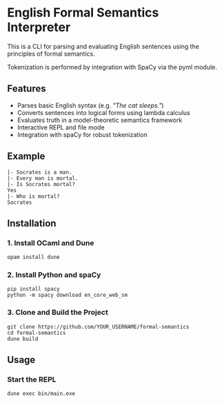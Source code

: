 
# English Formal Semantics Interpreter

This is a CLI for parsing and evaluating English sentences using the principles of formal semantics.

Tokenization is performed by integration with SpaCy via the pyml module.

## Features

- Parses basic English syntax (e.g. *"The cat sleeps."*)
- Converts sentences into logical forms using lambda calculus
- Evaluates truth in a model-theoretic semantics framework
- Interactive REPL and file mode
- Integration with spaCy for robust tokenization

## Example
```
|- Socrates is a man.
|- Every man is mortal.
|- Is Socrates mortal?
Yes
|- Who is mortal?
Socrates
```

## Installation

### 1. Install OCaml and Dune
```bash
opam install dune
```

### 2. Install Python and spaCy

```
pip install spacy
python -m spacy download en_core_web_sm
```

### 3. Clone and Build the Project
```
git clone https://github.com/YOUR_USERNAME/formal-semantics
cd formal-semantics
dune build
```

## Usage 

### Start the REPL
```
dune exec bin/main.exe
```
